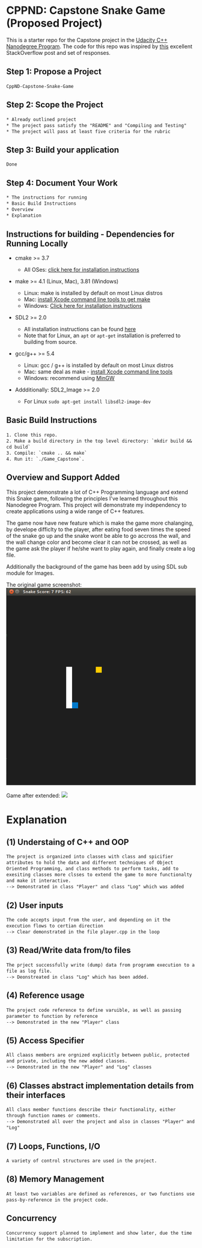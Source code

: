 

# CPPND: Capstone Snake Game (Proposed Project)

This is a starter repo for the Capstone project in the [Udacity C++ Nanodegree Program](https://www.udacity.com/course/c-plus-plus-nanodegree--nd213). The code for this repo was inspired by [this](https://codereview.stackexchange.com/questions/212296/snake-game-in-c-with-sdl) excellent StackOverflow post and set of responses.

## Step 1: Propose a Project

```
CppND-Capstone-Snake-Game
```

## Step 2: Scope the Project

```
* Already outlined project
* The project pass satisfy the "README" and "Compiling and Testing" 
* The project will pass at least five criteria for the rubric
```

## Step 3: Build your application

```
Done
```

## Step 4: Document Your Work

```
* The instructions for running 
* Basic Build Instructions
* Overview
* Explanation 
```

## Instructions for building - Dependencies for Running Locally

* cmake >= 3.7
  * All OSes: [click here for installation instructions](https://cmake.org/install/)

* make >= 4.1 (Linux, Mac), 3.81 (Windows)
  * Linux: make is installed by default on most Linux distros
  * Mac: [install Xcode command line tools to get make](https://developer.apple.com/xcode/features/)
  * Windows: [Click here for installation instructions](http://gnuwin32.sourceforge.net/packages/make.htm)

* SDL2 >= 2.0
  * All installation instructions can be found [here](https://wiki.libsdl.org/Installation)
  * Note that for Linux, an `apt` or `apt-get` installation is preferred to building from source.

* gcc/g++ >= 5.4
  * Linux: gcc / g++ is installed by default on most Linux distros
  * Mac: same deal as make - [install Xcode command line tools](https://developer.apple.com/xcode/features/)
  * Windows: recommend using [MinGW](http://www.mingw.org/)
* Addditionally: SDL2_Image >= 2.0

  * For Linux `sudo apt-get install libsdl2-image-dev`


## Basic Build Instructions

```
1. Clone this repo.
2. Make a build directory in the top level directory: `mkdir build && cd build`
3. Compile: `cmake .. && make`
4. Run it: `./Game_Capstone`.
```

## Overview and Support Added 

This project demonstrate a lot of C++ Programming language and extend this Snake game, following the principles I've learned throughout this Nanodegree Program. This project will demonstrate my independency to create applications using a wide range of C++ features.

The game now have new feature which is make the game more chalanging, by develope difficlty to the player, after eating food seven times the speed of the snake go up and the snake wont be able to go accross the wall, and the wall change color and become clear it can not be crossed, as well as the game ask the player if he/she want to play again, and finally create a log file.

Additionally the background of the game has been add by using SDL sub module for Images.

The original game screenshot:
<img src="snake_game.gif"/>

Game after extended:
<img src="data/final_game.JPG"/>


# Explanation

## (1) Understaing of C++ and OOP  
```
The project is organized into classes with class and spicifier attributes to hold the data and different techniques of Object Oriented Programming, and class methods to perform tasks, add to exesiting classes more clsses to extend the game to more functionalty and make it interactive. 
--> Demonstrated in class "Player" and class "Log" which was added
```

## (2) User inputs
```
The code accepts input from the user, and depending on it the execution flows to certian direction
--> Clear demonstrated in the file player.cpp in the loop
```

## (3) Read/Write data from/to files
```
The prject successfully write (dump) data from programm execution to a file as log file. 
--> Deonstreated in class "Log" which has been added.
```

## (4) Reference usage
```
The project code reference to define varuible, as well as passing parameter to function by reference
--> Demonstrated in the new "Player" class
```

## (5) Access Specifier 
```
All claass members are orgnized explicitly between public, protected and private, including the new added classes. 
--> Demonstrated in the new "Player" and "Log" classes
```

## (6) Classes abstract implementation details from their interfaces
```
All class member functions describe their functionality, either through function names or comments. 
--> Demonstrated all over the project and also in classes "Player" and "Log" 
```

## (7) Loops, Functions, I/O
```
A variety of control structures are used in the project.
```

## (8) Memory Management
```
At least two variables are defined as references, or two functions use pass-by-reference in the project code.
```

## Concurrency
```
Concurrency support planned to implement and show later, due the time limitation for the subscription. 
```
